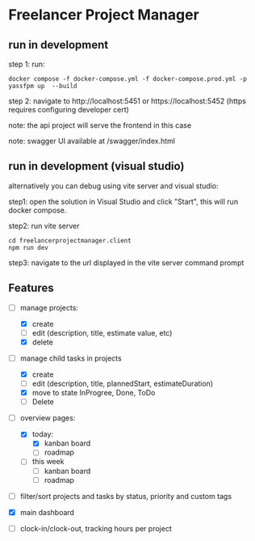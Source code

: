 # Freelancer Project Manager



## run in development
step 1: run:

```
docker compose -f docker-compose.yml -f docker-compose.prod.yml -p yassfpm up  --build
```

step 2: navigate to http://localhost:5451 or https://localhost:5452 (https requires configuring developer cert)

note: the api project will serve the frontend in this case

note: swagger UI available at /swagger/index.html 

## run in development (visual studio)
alternatively you can debug using vite server and visual studio:

step1: open the solution in Visual Studio and click "Start", this will run docker compose.

step2: run vite server
```
cd freelancerprojectmanager.client
npm run dev
```
step3: navigate to the url displayed in the vite server command prompt


## Features
- [ ] manage projects:
  - [x] create
  - [ ] edit (description, title, estimate value, etc)
  - [x] delete
- [ ] manage child tasks in projects
  - [x] create
  - [ ] edit (description, title, plannedStart, estimateDuration)
  - [x] move to state InProgree, Done, ToDo
  - [ ] Delete
- [ ] overview pages:
  - [x] today:
    - [x] kanban board
    - [ ] roadmap
  - [ ] this week
    - [ ] kanban board
    - [ ] roadmap
- [ ] filter/sort projects and tasks by status, priority and custom tags
- [x] main dashboard 
- [ ] clock-in/clock-out, tracking hours per project
 
